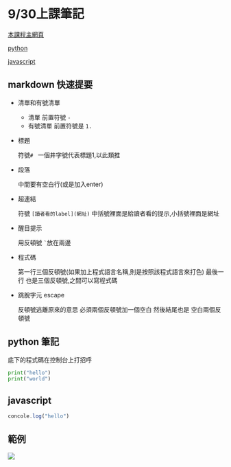 # 9/30上課筆記

[本課程主網頁](https://rmilab.nkust.edu.tw)

[python](#python-筆記)

[javascript](#javascript)


## markdown 快速提要

- 清單和有號清單
  
  - 清單 前置符號 `- `
  - 有號清單 前置符號是 `1. `
    
- 標題
  
  符號`# ` 一個井字號代表標題1,以此類推
  
- 段落
  
  中間要有空白行(或是加入enter)
  
- 超連結
  
  符號 `[讀者看的label](網址)` 中括號裡面是給讀者看的提示,小括號裡面是網址
  
- 醒目提示
  
  用反頓號 `` ` ``放在兩邊
- 程式碼
  
  第一行三個反頓號(如果加上程式語言名稱,則是按照該程式語言來打色) 最後一行 也是三個反頓號,之間可以寫程式碼
  
- 跳脫字元 escape
  
  反頓號逃離原來的意思 必須兩個反頓號加一個空白 然後結尾也是 空白兩個反頓號


## python 筆記

底下的程式碼在控制台上打招呼
```python
print("hello")
print("world")
```

## javascript
```javascript
concole.log("hello")
```

## 範例


![](./圖.jpeg)
